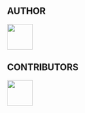
## AUTHOR

<a href="https://github.com/zyxkad"><img src="https://github.com/zyxkad.png" width="60" height="60"/></a>

## CONTRIBUTORS

<a href="https://github.com/IAFEnvoy"><img src="https://github.com/IAFEnvoy.png" width="60" height="60"/></a>
